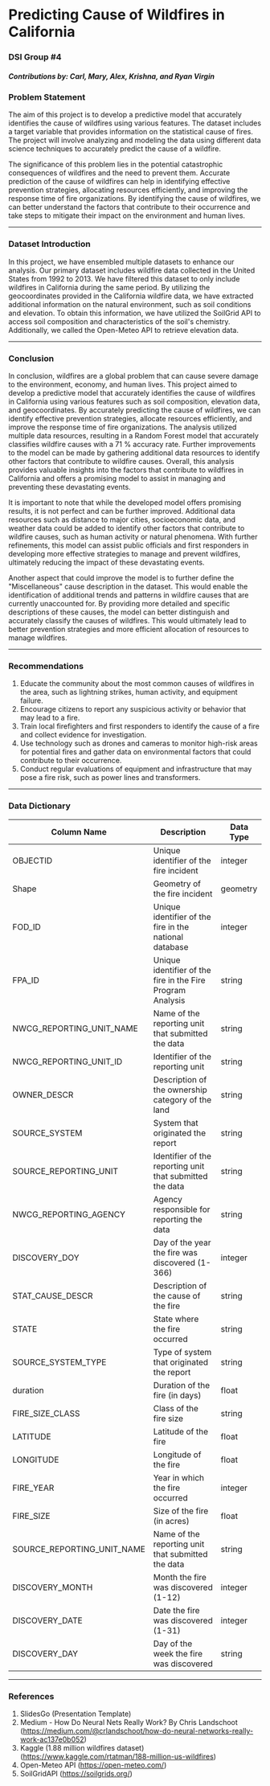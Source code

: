 # Predicting Cause of Wildfires in California
###  DSI Group #4
##### Contributions by: Carl, Mary, Alex, Krishna, and Ryan Virgin

### Problem Statement

The aim of this project is to develop a predictive model that accurately identifies the cause of wildfires using various features. The dataset includes a target variable that provides information on the statistical cause of fires. The project will involve analyzing and modeling the data using different data science techniques to accurately predict the cause of a wildfire.

The significance of this problem lies in the potential catastrophic consequences of wildfires and the need to prevent them. Accurate prediction of the cause of wildfires can help in identifying effective prevention strategies, allocating resources efficiently, and improving the response time of fire organizations. By identifying the cause of wildfires, we can better understand the factors that contribute to their occurrence and take steps to mitigate their impact on the environment and human lives.

--- 

### Dataset Introduction

In this project, we have ensembled multiple datasets to enhance our analysis. Our primary dataset includes wildfire data collected in the United States from 1992 to 2013. We have filtered this dataset to only include wildfires in California during the same period. By utilizing the geocoordinates provided in the California wildfire data, we have extracted additional information on the natural environment, such as soil conditions and elevation. To obtain this information, we have utilized the SoilGrid API to access soil composition and characteristics of the soil's chemistry. Additionally, we called the Open-Meteo API to retrieve elevation data.

--- 

### Conclusion

In conclusion, wildfires are a global problem that can cause severe damage to the environment, economy, and human lives. This project aimed to develop a predictive model that accurately identifies the cause of wildfires in California using various features such as soil composition, elevation data, and geocoordinates. By accurately predicting the cause of wildfires, we can identify effective prevention strategies, allocate resources efficiently, and improve the response time of fire organizations. The analysis utilized multiple data resources, resulting in a Random Forest model that accurately classifies wildfire causes with a 71 % accuracy rate. Further improvements to the model can be made by gathering additional data resources to identify other factors that contribute to wildfire causes. Overall, this analysis provides valuable insights into the factors that contribute to wildfires in California and offers a promising model to assist in managing and preventing these devastating events.

It is important to note that while the developed model offers promising results, it is not perfect and can be further improved. Additional data resources such as distance to major cities, socioeconomic data, and weather data could be added to identify other factors that contribute to wildfire causes, such as human activity or natural phenomena. With further refinements, this model can assist public officials and first responders in developing more effective strategies to manage and prevent wildfires, ultimately reducing the impact of these devastating events.

Another aspect that could improve the model is to further define the "Miscellaneous" cause description in the dataset. This would enable the identification of additional trends and patterns in wildfire causes that are currently unaccounted for. By providing more detailed and specific descriptions of these causes, the model can better distinguish and accurately classify the causes of wildfires. This would ultimately lead to better prevention strategies and more efficient allocation of resources to manage wildfires.

---

### Recommendations
1. Educate the community about the most common causes of wildfires in the area, such as lightning strikes, human activity, and equipment failure.
2. Encourage citizens to report any suspicious activity or behavior that may lead to a fire.
3. Train local firefighters and first responders to identify the cause of a fire and collect evidence for investigation.
4. Use technology such as drones and cameras to monitor high-risk areas for potential fires and gather data on environmental factors that could contribute to their occurrence.
5. Conduct regular evaluations of equipment and infrastructure that may pose a fire risk, such as power lines and transformers.

--- 

### Data Dictionary

| Column Name              | Description                                               | Data Type |
|--------------------------|-----------------------------------------------------------|-----------|
| OBJECTID                 | Unique identifier of the fire incident                    | integer   |
| Shape                    | Geometry of the fire incident                             | geometry  |
| FOD_ID                   | Unique identifier of the fire in the national database    | integer   |
| FPA_ID                   | Unique identifier of the fire in the Fire Program Analysis | string    |
| NWCG_REPORTING_UNIT_NAME | Name of the reporting unit that submitted the data         | string    |
| NWCG_REPORTING_UNIT_ID   | Identifier of the reporting unit                           | string    |
| OWNER_DESCR              | Description of the ownership category of the land          | string    |
| SOURCE_SYSTEM            | System that originated the report                          | string    |
| SOURCE_REPORTING_UNIT     | Identifier of the reporting unit that submitted the data   | string    |
| NWCG_REPORTING_AGENCY    | Agency responsible for reporting the data                  | string    |
| DISCOVERY_DOY            | Day of the year the fire was discovered (1-366)            | integer   |
| STAT_CAUSE_DESCR         | Description of the cause of the fire                        | string    |
| STATE                    | State where the fire occurred                              | string    |
| SOURCE_SYSTEM_TYPE       | Type of system that originated the report                  | string    |
| duration                 | Duration of the fire (in days)                              | float     |
| FIRE_SIZE_CLASS          | Class of the fire size                                      | string    |
| LATITUDE                 | Latitude of the fire                                        | float     |
| LONGITUDE                | Longitude of the fire                                       | float     |
| FIRE_YEAR                | Year in which the fire occurred                             | integer   |
| FIRE_SIZE                | Size of the fire (in acres)                                 | float     |
| SOURCE_REPORTING_UNIT_NAME| Name of the reporting unit that submitted the data         | string    |
| DISCOVERY_MONTH          | Month the fire was discovered (1-12)                        | integer   |
| DISCOVERY_DATE           | Date the fire was discovered (1-31)                         | integer   |
| DISCOVERY_DAY            | Day of the week the fire was discovered                     | string    |

--- 

### References

1. SlidesGo (Presentation Template)
2. Medium - How Do Neural Nets Really Work? By Chris Landschoot (https://medium.com/@crlandschoot/how-do-neural-networks-really-work-ac137e0b052)
3. Kaggle (1.88 million wildfires dataset) (https://www.kaggle.com/rtatman/188-million-us-wildfires)
4. Open-Meteo API (https://open-meteo.com/)
5. SoilGridAPI (https://soilgrids.org/)